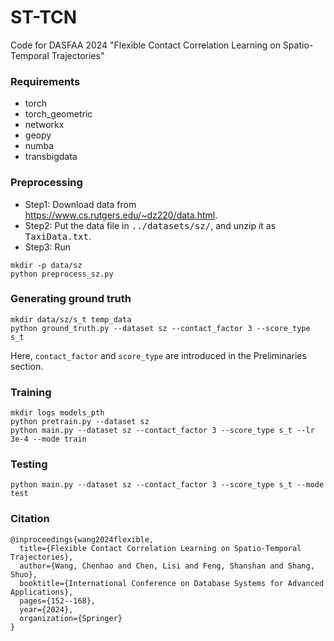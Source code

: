 # ST-TCN
Code for DASFAA 2024 "Flexible Contact Correlation Learning on Spatio-Temporal Trajectories"
### Requirements
- torch
- torch_geometric
- networkx
- geopy
- numba
- transbigdata
### Preprocessing
- Step1: Download data from https://www.cs.rutgers.edu/~dz220/data.html.
- Step2: Put the data file in <tt>../datasets/sz/</tt>, and unzip it as <tt>TaxiData.txt</tt>.
- Step3: Run
```
mkdir -p data/sz
python preprocess_sz.py
```
### Generating ground truth
```
mkdir data/sz/s_t temp_data
python ground_truth.py --dataset sz --contact_factor 3 --score_type s_t
```
Here, `contact_factor` and `score_type` are introduced in the Preliminaries section.
### Training
```
mkdir logs models_pth
python pretrain.py --dataset sz
python main.py --dataset sz --contact_factor 3 --score_type s_t --lr 3e-4 --mode train
```
### Testing
```
python main.py --dataset sz --contact_factor 3 --score_type s_t --mode test
```
### Citation
```
@inproceedings{wang2024flexible,
  title={Flexible Contact Correlation Learning on Spatio-Temporal Trajectories},
  author={Wang, Chenhao and Chen, Lisi and Feng, Shanshan and Shang, Shuo},
  booktitle={International Conference on Database Systems for Advanced Applications},
  pages={152--168},
  year={2024},
  organization={Springer}
}
```
